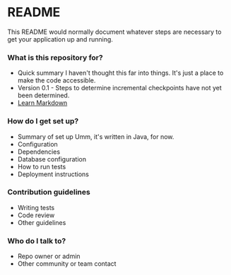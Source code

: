 # README #

This README would normally document whatever steps are necessary to get your application up and running.

### What is this repository for? ###

* Quick summary
    I haven't thought this far into things. It's just a place to make the code accessible.
* Version
    0.1 - Steps to determine incremental checkpoints have not yet been determined.
* [Learn Markdown](https://bitbucket.org/tutorials/markdowndemo)

### How do I get set up? ###

* Summary of set up
    Umm, it's written in Java, for now.
* Configuration
* Dependencies
* Database configuration
* How to run tests
* Deployment instructions

### Contribution guidelines ###

* Writing tests
* Code review
* Other guidelines

### Who do I talk to? ###

* Repo owner or admin
* Other community or team contact